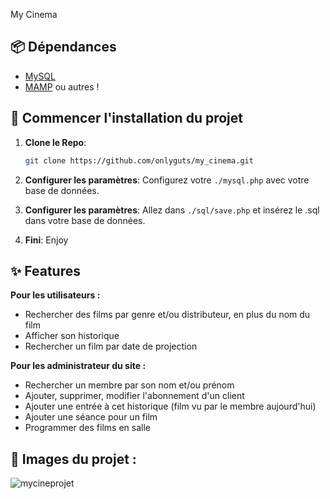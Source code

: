 My Cinema

## 📦 Dépendances
- [MySQL](https://www.mysql.com/en/)
- [MAMP](https://www.mamp.info/en/downloads/) ou autres !

## 🚀 Commencer l'installation du projet

1. **Clone le Repo**:
   ```bash
   git clone https://github.com/onlyguts/my_cinema.git
   ```

2. **Configurer les paramètres**:
    Configurez votre `./mysql.php` avec votre base de données.

3. **Configurer les paramètres**:
   Allez dans `./sql/save.php` et insérez le .sql dans votre base de données.

4. **Fini**:
    Enjoy
   
## ✨ Features 

**Pour les utilisateurs :**
- Rechercher des films par genre et/ou distributeur, en plus du nom du film
- Afficher son historique
- Rechercher un film par date de projection

**Pour les administrateur du site :**
- Rechercher un membre par son nom et/ou prénom
- Ajouter, supprimer, modifier l'abonnement d'un client
- Ajouter une entrée à cet historique (film vu par le membre aujourd'hui)
- Ajouter une séance pour un film
- Programmer des films en salle

## 📸 Images du projet : 

![mycineprojet](https://github.com/user-attachments/assets/315d380d-f498-422c-b3d1-4cd860a086d7)
